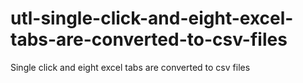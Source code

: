# utl-single-click-and-eight-excel-tabs-are-converted-to-csv-files
Single click and eight excel tabs are converted to csv files  

